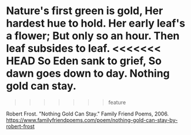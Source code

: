 Nature's first green is gold,
Her hardest hue to hold.
Her early leaf's a flower;
But only so an hour.
Then leaf subsides to leaf.
<<<<<<< HEAD
So Eden sank to grief,
So dawn goes down to day.
Nothing gold can stay.
=======

>>>>>>> feature

Robert Frost. "Nothing Gold Can Stay." Family Friend Poems, 2006. https://www.familyfriendpoems.com/poem/nothing-gold-can-stay-by-robert-frost
